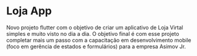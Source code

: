 # Loja App

Novo projeto flutter com o objetivo de criar um aplicativo de Loja Virtal simples e muito visto no dia a dia. O objetivo final é com esse projeto completar mais um passo com a capacitação em desenvolvimento mobile (foco em gerência de estados e formulários) para a empresa Asimov Jr.
